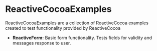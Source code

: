 ReactiveCocoaExamples
=========

ReactiveCocoaExamples are a collection of ReactiveCocoa examples created to test functionality provided by ReactiveCocoa

  - __ReactiveForm:__ Basic form functionality.  Tests fields for validity and messages response to user.
  